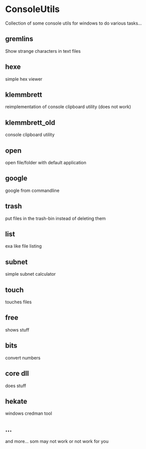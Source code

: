 # ConsoleUtils

Collection of some console utils for windows to do various tasks... 

## gremlins

Show strange characters in text files

## hexe

simple hex viewer

## klemmbrett

reimplementation of console clipboard utility (does not work)

## klemmbrett_old

console clipboard utility

## open

open file/folder with default application

## google

google from commandline

## trash

put files in the trash-bin instead of deleting them

## list

exa like file listing

## subnet

simple subnet calculator

## touch

touches files

## free

shows stuff

## bits

convert numbers

## core dll

does stuff

## hekate

windows credman tool

## ...

and more... som may not work or not work for you